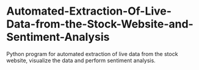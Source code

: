 # Automated-Extraction-Of-Live-Data-from-the-Stock-Website-and-Sentiment-Analysis
Python program for automated extraction of live data from the stock website, visualize the data and perform sentiment analysis.
